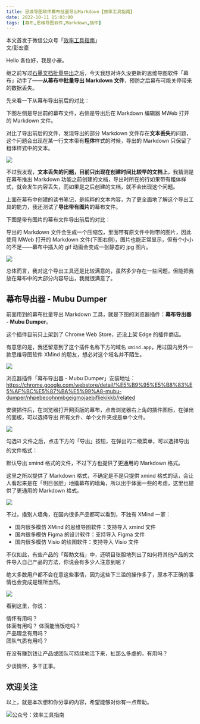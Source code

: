 ```yaml
---
title: 思维导图软件幕布批量导出Markdown【效率工具指南】                                
date: 2022-10-11 15:03:00               
tags: [幕布,思维导图软件,Markdown,插件]                                                                                   
---  
```


本文首发于微信公众号「[效率工具指南](https://mp.weixin.qq.com/s/ZWxbw10b_I-M_Q0stszXYw)」                 
文/彭宏豪      


Hello 各位好，我是小豪。    

继之前写过[石墨文档批量导出](https://mp.weixin.qq.com/s?__biz=MzAxMjY0NTY5OA==&mid=2649920142&idx=1&sn=88f4acce321bb7917a7313c85e6148d8&chksm=83a896a3b4df1fb53feead145913aba5803f69bf5a37504f1c3c901caf0c424dc7e293e4b4ec&token=237325951&lang=zh_CN#rd)之后，今天我想对许久没更新的思维导图软件「幕布」动手了——**从幕布中批量导出 Markdown 文件**，预防之后幕布可能关停带来的数据丢失。         

先来看一下从幕布导出前后的对比：   

下图左侧是导出前的幕布文件，右侧是导出后在 Markdown 编辑器 MWeb 打开的 Markdown 文件。   

对比了导出前后的文件，发现导出的部分 Markdown 文件存在**文本丢失**的问题，这个问题会出现在某一行文本带有**粗体**样式的时候，导出的 Markdown 只保留了粗体样式中的文本。          

![](https://article-picbed-1302715071.cos.ap-guangzhou.myqcloud.com/2022/10/11/16654635347301.jpg)

不过我发现，**文本丢失的问题，目前只出现在创建时间比较早的文档上**，我猜测是在幕布推出 Markdown 功能之前创建的文档，导出时所在的行如果带有粗体样式，就会发生内容丢失，而如果是之后创建的文档，就不会出现这个问题。          


上面在幕布中创建的读书笔记，是纯粹的文本内容，为了更全面地了解这个导出工具的能力，我还测试了**导出带有图片**的幕布文件。   

下图是带有图片的幕布文件导出前后的对比：  

导出的 Markdown 文件会生成一个压缩包，里面带有原文件中附带的图片，因此使用 MWeb 打开的 Markdown 文件(下图右侧)，图片也能正常显示，但有个小小的不足——幕布中插入的 gif 动画会变成一张静态的 jpg 图片。             

![](https://article-picbed-1302715071.cos.ap-guangzhou.myqcloud.com/2022/10/11/16654657992107.jpg)

总体而言，我对这个导出工具还是比较满意的，虽然多少存在一些问题，但能把我放在幕布中的大部分内容导出，我就很满意了。    

## 幕布导出器 - Mubu Dumper  

前面用到的幕布批量导出 Markdown 工具，就是下图的浏览器插件：**幕布导出器 - Mubu Dumper**。

这个插件目前只上架到了 Chrome Web Store，还没上架 Edge 的插件商店。        

有意思的是，我还留意到了这个插件名称下方的域名 `xmind.app`，用过国内另外一款思维导图软件 XMind 的朋友，想必对这个域名并不陌生。   

![](https://article-picbed-1302715071.cos.ap-guangzhou.myqcloud.com/2022/10/11/16654667162953.jpg)

浏览器插件「幕布导出器 - Mubu Dumper」安装地址：   
https://chrome.google.com/webstore/detail/%E5%B9%95%E5%B8%83%E5%AF%BC%E5%87%BA%E5%99%A8-mubu-dumper/nhpebeoohnmbgeigmojaebjfliekikkb/related 


安装插件后，在浏览器打开网页版的幕布，点击浏览器右上角的插件图标，在弹出的面板，可以选择导出 所有文件、单个文件夹或是单个文件。       

![](https://article-picbed-1302715071.cos.ap-guangzhou.myqcloud.com/2022/10/11/16654678724168.jpg)

勾选☑️ 文件之后，点击下方的「导出」按钮，在弹出的二级菜单，可以选择导出的文件格式：  

默认导出 xmind 格式的文件，不过下方也提供了更通用的 Markdown 格式。      

这里之所以提供了 Markdown 格式，不确定是不是只提供 xmind 格式的话，会让人看起来是在「明目张胆」地撬幕布的墙角，所以出于体面一些的考虑，这里也提供了更通用的 Markdown 格式。     

![](https://article-picbed-1302715071.cos.ap-guangzhou.myqcloud.com/2022/10/11/16654683129332.jpg)

不过，撬别人墙角，在国内很多产品都可以看到，不独有 XMind 一家：   

* 国内很多模仿 XMind 的思维导图软件：支持导入 xmind 文件    
* 国内很多模仿 Figma 的设计软件：支持导入 Figma 文件      
* 国内很多模仿 Visio 的绘图软件：支持导入 Visio 文件    

不仅如此，有些产品的「帮助文档」中，还明目张胆地列出了如何将其他产品的文件导入自己产品的方法，你说会有多少人注意到呢？       

绝大多数用户都不会在意这些事情，因为这些下三滥的操作多了，原本不正确的事情也会变成是理所当然。   

![](https://article-picbed-1302715071.cos.ap-guangzhou.myqcloud.com/2022/10/11/16654689727150.jpg)


看到这里，你说：       


情怀有用吗？    
体面有用吗？
体面能当饭吃吗？   
产品理念有用吗？     
团队气质有用吗？     

在没有赚到钱让产品或团队可持续地活下来，扯那么多虚的，有用吗？    

少谈情怀，多干正事。        



## 欢迎关注     

以上，就是本次想和你分享的内容，希望能够对你有一点帮助。     

![公众号：效率工具指南](https://article-picbed-1302715071.cos.ap-guangzhou.myqcloud.com/2021/05/28/gong-zhong-hao-wei-bu-er-wei-ma-dailogo.png)       



